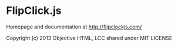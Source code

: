 # FlipClick.js

Homepage and documentation at http://flipclockjs.com/

Copyright (c) 2013 Objective HTML, LCC shared under MIT LICENSE
